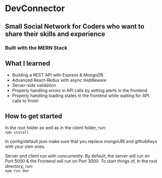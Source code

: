 # DevConnector

## Small Social Network for Coders who want to share their skills and experience

### Built with the MERN Stack

## What I learned

<ul>
<li>Building a REST API with Express & MongoDB</li>
<li>Advanced React-Redux with async middleware</li>
<li>Server-side validation</li>
<li>Properly handling errors in API calls by setting alerts in the frontend</li>
<li>Properly handling loading states in the frontend while waiting for API calls to finish</li>
</ul>

## How to get started

In the root folder as well as in the client folder, run:<br>
<code>npm install</code>

In config/default.json make sure that you replace mongoURI and githubKeys with your own ones.

Server and client run with concurrently. By default, the server will run on Port 5000 & the Frontend will run on Port 3000.
To start things of, in the root directory, run:<br>
<code>npm run dev</code>
